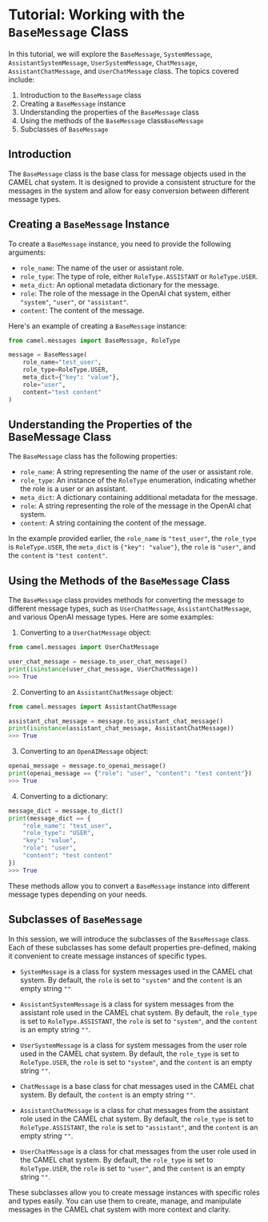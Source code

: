 # Tutorial: Working with the `BaseMessage` Class

In this tutorial, we will explore the `BaseMessage`, `SystemMessage`, `AssistantSystemMessage`, `UserSystemMessage`, `ChatMessage`, `AssistantChatMessage`, and `UserChatMessage` class. The topics covered include:

1. Introduction to the `BaseMessage` class
2. Creating a `BaseMessage` instance
3. Understanding the properties of the `BaseMessage` class
4. Using the methods of the `BaseMessage` class`BaseMessage`
5. Subclasses of `BaseMessage`

## Introduction

The `BaseMessage` class is the base class for message objects used in the CAMEL chat system. It is designed to provide a consistent structure for the messages in the system and allow for easy conversion between different message types.

## Creating a `BaseMessage` Instance

To create a `BaseMessage` instance, you need to provide the following arguments:

- `role_name`: The name of the user or assistant role.
- `role_type`: The type of role, either `RoleType.ASSISTANT` or `RoleType.USER`.
- `meta_dict`: An optional metadata dictionary for the message.
- `role`: The role of the message in the OpenAI chat system, either `"system"`, `"user"`, or `"assistant"`.
- `content`: The content of the message.

Here's an example of creating a `BaseMessage` instance:

```python
from camel.messages import BaseMessage, RoleType

message = BaseMessage(
    role_name="test_user",
    role_type=RoleType.USER,
    meta_dict={"key": "value"},
    role="user",
    content="test content"
)
```

## Understanding the Properties of the BaseMessage Class

The `BaseMessage` class has the following properties:

- `role_name`: A string representing the name of the user or assistant role.
- `role_type`: An instance of the `RoleType` enumeration, indicating whether the role is a user or an assistant.
- `meta_dict`: A dictionary containing additional metadata for the message.
- `role`: A string representing the role of the message in the OpenAI chat system.
- `content`: A string containing the content of the message.

In the example provided earlier, the `role_name` is `"test_user"`, the `role_type` is `RoleType.USER`, the `meta_dict` is `{"key": "value"}`, the `role` is `"user"`, and the `content` is `"test content"`.

## Using the Methods of the `BaseMessage` Class

The `BaseMessage` class provides methods for converting the message to different message types, such as `UserChatMessage`, `AssistantChatMessage`, and various OpenAI message types. Here are some examples:

1. Converting to a `UserChatMessage` object:

```python
from camel.messages import UserChatMessage

user_chat_message = message.to_user_chat_message()
print(isinstance(user_chat_message, UserChatMessage))
>>> True
```

2. Converting to an `AssistantChatMessage` object:

```python
from camel.messages import AssistantChatMessage

assistant_chat_message = message.to_assistant_chat_message()
print(isinstance(assistant_chat_message, AssistantChatMessage))
>>> True
```

3. Converting to an `OpenAIMessage` object:

```python
openai_message = message.to_openai_message()
print(openai_message == {"role": "user", "content": "test content"})
>>> True
```

4. Converting to a dictionary:

```python
message_dict = message.to_dict()
print(message_dict == {
    "role_name": "test_user",
    "role_type": "USER",
    "key": "value",
    "role": "user",
    "content": "test content"
})
>>> True
```

These methods allow you to convert a `BaseMessage` instance into different message types depending on your needs.

## Subclasses of `BaseMessage`

In this session, we will introduce the subclasses of the `BaseMessage` class. Each of these subclasses has some default properties pre-defined, making it convenient to create message instances of specific types.

* `SystemMessage` is a class for system messages used in the CAMEL chat system. By default, the `role` is set to `"system"` and the `content` is an empty string `""`

* `AssistantSystemMessage` is a class for system messages from the assistant role used in the CAMEL chat system. By default, the `role_type` is set to `RoleType.ASSISTANT`, the `role` is set to `"system"`, and the `content` is an empty string `""`.

* `UserSystemMessage` is a class for system messages from the user role used in the CAMEL chat system. By default, the `role_type` is set to `RoleType.USER`, the `role` is set to `"system"`, and the `content` is an empty string `""`.

* `ChatMessage` is a base class for chat messages used in the CAMEL chat system. By default, the `content` is an empty string `""`.

* `AssistantChatMessage` is a class for chat messages from the assistant role used in the CAMEL chat system. By default, the `role_type` is set to `RoleType.ASSISTANT`, the `role` is set to `"assistant"`, and the `content` is an empty string `""`.

* `UserChatMessage` is a class for chat messages from the user role used in the CAMEL chat system. By default, the `role_type` is set to `RoleType.USER`, the `role` is set to `"user"`, and the `content` is an empty string `""`.

These subclasses allow you to create message instances with specific roles and types easily. You can use them to create, manage, and manipulate messages in the CAMEL chat system with more context and clarity.